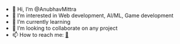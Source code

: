 - 👋 Hi, I’m @AnubhavMittra
- 👀 I’m interested in Web development, AI/ML, Game development
- 🌱 I’m currently learning 
- 💞️ I’m looking to collaborate on any project
- 📫 How to reach me: 
[📧](i.am.anubhav.mittra@gmail.com)

<!---
AnubhavMittra/AnubhavMittra is a ✨ special ✨ repository because its `README.md` (this file) appears on your GitHub profile.
You can click the Preview link to take a look at your changes.
--->
